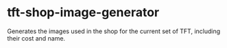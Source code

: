 # tft-shop-image-generator
Generates the images used in the shop for the current set of TFT, including their cost and name.
